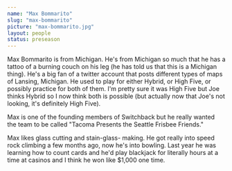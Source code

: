 ```yaml
---
name: "Max Bommarito"
slug: "max-bommarito"
picture: "max-bommarito.jpg"
layout: people
status: preseason
---
```


Max Bommarito is from Michigan. He's from Michigan so much that he has a tattoo
of a burning couch on his leg (he has told us that this is a Michigan thing).
He's a big fan of a twitter account that posts different types of maps of
Lansing, Michigan. He used to play for either Hybrid, or High Five, or
possibly practice for both of them. I'm pretty sure it was High Five but Joe
thinks Hybrid so I now think both is possible (but actually now that Joe's not
looking, it's definitely High Five).

Max is one of the founding members of Switchback but he really wanted the team
to be called "Tacoma Presents the Seattle Frisbee Friends."

Max likes glass cutting and stain-glass- making. He got
really into speed rock climbing a few months ago, now he's into bowling. Last
year he was learning how to count cards and he'd play blackjack for literally hours
at a time at casinos and I think he won like $1,000 one time.

